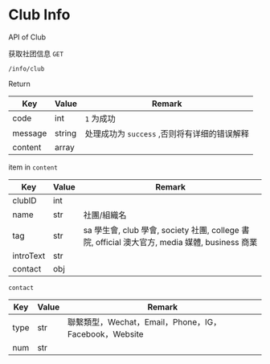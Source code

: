 # Club Info
API of Club

获取社团信息 `GET`
```
/info/club
```
Return

|Key| Value|Remark|
|-|-|-|
|code|int|`1` 为成功|
|message|string|处理成功为 `success` ,否则将有详细的错误解释|
|content|array|

item in `content`

| Key| Value  | Remark|
| --------- | ------ | ---------------------------------------------------------------------------------------------- |
| clubID    | int    |                                                                  |
| name      | str | 社團/組織名                                                                                    |
| tag       | str | sa 學生會, club 學會, society 社團, college 書院, official 澳大官方, media 媒體, business 商業 |
| introText | str |                                                                                       |
| contact   | obj  |                                                                       |

`contact`

| Key  | Value  | Remark|
| ---- | ------ | ----------------------------------------------------- |
| type | str | 聯繫類型，Wechat，Email，Phone，IG，Facebook，Website |
| num  | str    ||
